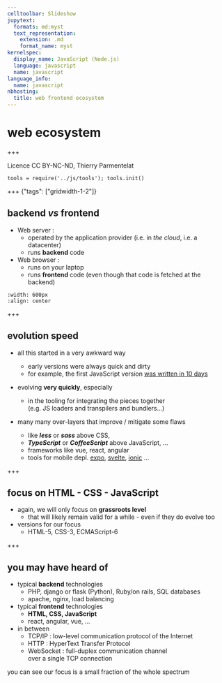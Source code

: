 ```yaml
---
celltoolbar: Slideshow
jupytext:
  formats: md:myst
  text_representation:
    extension: .md
    format_name: myst
kernelspec:
  display_name: JavaScript (Node.js)
  language: javascript
  name: javascript
language_info:
  name: javascript
nbhosting:
  title: web frontend ecosystem
---
```


# web ecosystem

+++

Licence CC BY-NC-ND, Thierry Parmentelat

```{code-cell}
tools = require('../js/tools'); tools.init()
```

+++ {"tags": ["gridwidth-1-2"]}

## backend *vs* frontend

* Web server :  
  * operated by the application provider (i.e. in *the cloud*, i.e. a datacenter)
  * runs **backend** code
* Web browser :   
  * runs on your laptop
  * runs **frontend** code (even though that code is fetched at the backend)

```{image} media/client-server.svg
:width: 600px
:align: center
```

+++

## evolution speed

* all this started in a very awkward way
  * early versions were always quick and dirty
  * for example, the first JavaScript version [was written in 10 days](https://thenewstack.io/brendan-eich-on-creating-javascript-in-10-days-and-what-hed-do-differently-today/)
* evolving **very quickly**, especially
  * in the tooling for integrating the pieces together  
    (e.g. JS loaders and transpilers and bundlers…)

* many many over-layers that improve / mitigate some flaws
  * like ***less*** or ***sass*** above CSS,  
  * ***TypeScript*** or ***CoffeeScript*** above JavaScript, …
  * frameworks like vue, react, angular
  * tools for mobile depl. [expo](https://expo.io),
    [svelte](https://svelte.dev), [ionic](https://ionicframework.com) …

+++

##  focus on HTML - CSS - JavaScript

* again, we will only focus on **grassroots level**
  * that will likely remain valid for a while - even if they do evolve too
* versions for our focus
  * HTML-5, CSS-3, ECMAScript-6

+++

## you may have heard of

* typical **backend** technologies
  * PHP, django or flask (Python), Ruby/on rails, SQL databases
  * apache, nginx, load balancing
* typical **frontend** technologies
  * **HTML, CSS, JavaScript**
  * react, angular, vue, ...
* in between
  * TCP/IP : low-level communication protocol of the Internet
  * HTTP : HyperText Transfer Protocol
  * WebSocket : full-duplex communication channel  
    over a single TCP connection

you can see our focus is
a small fraction of the whole spectrum
